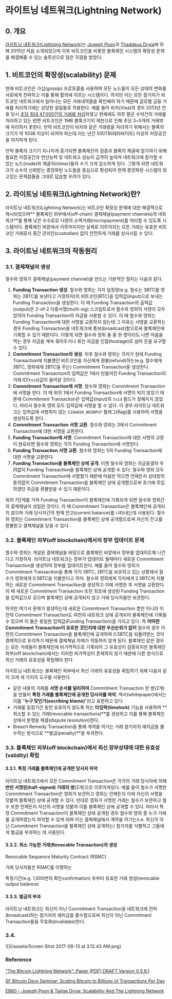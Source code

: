 # 라이트닝 네트워크\(Lightning Network\)

## 0. 개요

[라이트닝 네트워크\(Lightning Network\)](https://lightning.network/)는 [Joseph Poon](https://twitter.com/jcp)과 [Thaddeus Dryja](https://www.linkedin.com/in/thaddeus-dryja-29620b53/)에 의해 2015년 처음 소개되었으며 이후 비트코인을 비롯한 블록체인 시스템의 확장성 문제를 해결해줄 수 있는 솔루션으로 많은 각광을 받았다.

## 1. 비트코인의 확장성\(scalability\) 문제

현재 비트코인은 가십\(gossip\) 프로토콜을 사용하여 모든 노드들이 모든 상태의 변화를 서로에게 전파하고 이를 통해 합의에 이르는 시스템이다. 하지만 이는 모든 참가자가 비트코인 네트워크에서 일어나는 모든 거래내역들을 확인해야 하기 때문에 글로벌 금융 거래를 처리하기에는 상당한 걸림돌로 작용한다. 예를 들어 비자\(Visa\)의 경우 2013년 연휴 당시 [초당 최대 47,000건의 거래를 처리](http://www.visa.com/blogarchives/us/2013/10/10/stress-test-prepares-visanet-for-the-most-wonderful-time-of-the-year/index.html)하였고 현재에도 하루 평균 수억건의 거래를 처리하고 있는 반면 비트코인은 1MB 블록크기의 제한으로 인해 초당 3~5개의 거래밖에 처리하지 못한다. 만약 비트코인이 비자와 같은 거래량을 처리하기 위해서는 블록의 크기가 약 10GB 이상이 되어야 하는데 이는 년간 500TB\(테라바이트\) 이상의 저장공간을 차지하게 된다.

만약 블록의 크기기 지나치게 증가되면 블록체인의 검증과 블록의 채굴에 참가하기 위해 필요한 저장공간과 연산능력 및 네트워크 성능이 급격히 높아져 네트워크에 참가할 수 있는 노드\(node\)와 채굴자\(miner\)들의 수가 크게 감소하게 된다. 그렇게 되면 네트워크가 소수의 신뢰받는 중앙화된 노드들을 중심으로 형성되어 현재 중앙화된 시스템이 앉고있는 문제점들을 그대로 답습할 우려가 있다.

## 2. 라이트닝 네트워크\(Lightning Network\)란?

라이트닝 네트워크\(Lightning Network\)는 비트코인 확장성 문제에 대한 해결책으로 제시되었으며** 블록체인 외부에서\(off-chain\) 결제채널\(payment channels\)의 네트워크**를 통해 낮은 수수료로 다량의 소액거래\(micropayment\)를 처리할 수 있도록 시스템이다. 블록체인 바깥에서 이루어지지만 실제로 이루어지는 모든 거래는 유효한 비트코인 거래로서 중간 관리인\(custodian\) 없이 안전하게 거래를 성사시킬 수 있다.

## 3. 라이트닝 네트워크의 작동원리

### 3.1. 결제채널의 생성

철수와 영희가 결제채널\(payment channel\)을 만드는 기본적인 절차는 다음과 같다.

1. **Funding Transaction 생성**. 철수와 영희는 각자 일정량\(e.g. 철수는 3BTC를 영희는 2BTC를 보낸다고 가정하자\)의 비트코인\(BTC\)을 입력값\(input\)으로 보내는 Funding Transaction을 생성한다. 이 때 Funding Transaction의 출력값\(output\)은 2-of-2 다중서명\(multi-sig\) 스크립트로서 철수와 영희의 서명이 모두 있어야 Funding Transaction의 자금을 사용할 수 있다. 이 때 철수와 영희는 Funding Transaction에 대한 서명을 교환하지 않는데 그 이유는 서명을 교환하는 경우 Funding Transaction을 네트워크에 통보\(broadcast\)함으로써 블록체인에 기록할 수 있기 때문이다. 이렇게 되면 철수와 영희 둘 중 한 명이라도 나쁜 마음을 먹는 경우 자금을 계속 묶어두거나 묶인 자금을 인질\(hostage\)로 삼아 돈을 요구할 수 있다. 
2. **Commitment Transaction의 생성**. 이후 철수와 영희는 각자가 원래 Funding Transaction에 지불했던 비트코인을 자신에게 환불\(refund\)하는\(e.g. 철수에게 3BTC, 영희에게 2BTC을 주는\) Commitment Transaction을 생성한다. Commitment Transaction의 입력값은 1에서 만들어진 Funding Transaction의 거래 ID\(`txid`\)값이 들어갈 것이다.
3. **Commitment Transaction에 서명**. 철수와 영희는 Commitment Transaction에 서명을 한다. 이 때 위의 1에서 Funding Transaction에 서명이 되지 않았기 때문에 Commitment Transaction은 입력값\(input\)의 `txid` 필드가 정해지지 않았다. 따라서 철수와 영희 모두 입력값에 서명을 할 수 없다. 이 경우 라이트닝 네트워크는 입력값에 서명하지 않는 `SIGHASH_NOINPUT` 플래그\(flag\)를 사용하여 서명을 생성하도록 한다.
4. **Commitment Transaction 서명 교환**. 철수와 영희는 3에서 Commitment Transaction에 대한 서명을 교환한다.
5. **Funding Transaction에 서명**. Commitment Transaction에 대한 서명의 교환이 완료되면 철수와 영희는 각각 Funding Transaction에 서명한다.
6. **Funding Transaction 서명 교환**. 철수와 영희는 5의 Funding Transaction에 대한 서명을 교환한다.
7. **Funding Transaction을 블록체인 상에 공개**. 이젠 철수와 영희는 자금동결의 우려없이 Funding Transaction을 블록체인 상에 공개할 수 있다. 철수와 영희 모두 Commitment Transaction에 서명했기 때문에 마음만 먹으면 언제든지 상대방의 동의없이 Commitment Transaction을 블록체인 상에 공개함으로써 초기에 투입하였던 자금을 환불받을 수 있기 때문이다.

위의 7단계를 거쳐 Funding Transaction이 블록체인에 기록되게 되면 철수와 영희간의 결제채널이 성립된 것이다. 이 때 Commitment Transaction은 블록체인에 공개되지 않으며 거래 당사자간의 현재 잔고\(current balance\)를 나타내는데 사용된다. 철수와 영희는 Commitment Transaction을 블록체인 상에 공개함으로써 자신의 잔고를 환불받고 결제채널을 닫을 수 있다.

### 3.2. 블록체인 외부\(off blockchain\)에서의 장부 업데이트 문제

철수와 영희는 개설된 결제채널을 바탕으로 블록체인 바깥에서 장부를 업데이트해 나간다고 가정하자. 라이트닝 네트워크는 장부가 업데이트 될때마다 새로운 Commitment Transaction을 생성하여 장부를 업데이트한다. 예를 들어 철수와 영희가 Commitment Transaction을 통해 각각 3BTC, 2BTC을 보유하고 있는 상황에서 철수가 영희에게 0.5BTC을 지불한다고 하자. 철수와 영희에게 각자에게 2.5BTC씩 지불하는 새로운 Commitment Transaction을 생성하고 이에 서명한 후 서명을 교환한다. 이 때 새로운 Commitment Transaction 또한 최초에 생성된 Funding Transaction을 입력값으로 갖으며 블록체인 상에 공개되지 않고 거래 당사자들만 보관한다.

하지만 여기서 문제가 발생하는데 새로운 Commitment Transaction 뿐만 아니라 이전의 Commitment Transaction도 여전히 네트워크 상에 공개되어 블록체인에 기록될 수 있으며 이 둘은 동일한 입력값\(Funding Transaction\)을 가지고 있다. 즉 **어떠한 Commitment Transaction이 유효한 것인지에 대한 우선순위가 없어** 철수의 경우 이전의 Commitment Transaction을 블록체인에 공개하여 0.5BTC을 되돌려받는 것이 경제적으로 유리하기 때문에 결제채널 자체가 작동하지 않게 된다. 블록체인 같은 경우는 모든 거래들이 블록체인에 비가역적으로 기록되어 그 유효성이 검증되지만 블록체인 외부\(off blockchain\)에서는 이러한 비가역성이 존재하지 않기 때문에 다른 방식으로 최신 거래의 유효성을 확립해야 한다.

라이트닝 네트워크는 블록체인 외부에서 최신 거래의 유효성을 확립하기 위해 다음과 같이 크게 세 가지의 도구를 사용한다.

* 같은 내용의 거래를 **서명 순서를 달리하여** Commitment Transaction 한 쌍\(2개\)을 만들어 **특정 거래를 블록체인에 공개한 당사자를 파악**. 백서\(whitepaper\)에서는 이를 "**누구 탓인가\(ascribing blame\)**"라고 표현하고 있다.
* 거래를 일정기간 동안 유효하지 않도록 하는 **타임락\(timelock\)** 기능을 사용하여 **취소할 수 있는 거래\(revocable transactions\)**를 생성하고 이를 통해 블록체인 상에서 분쟁을 해결\(dispute resolution\)한다. 
* Breach Remedy Transaction을 통해 계약을 어기는 거래 참가자의 예치금을 몰수하는 방식으로 **벌금\(penalty\)**을 부과한다. 

### 3.3. 블록체인 외부\(off blockchain\)에서 최신 장부상태에 대한 유효성\(validity\) 확립

#### **3.3.1. 특정 거래를 블록체인에 공개한 당사자 파악**

라이트닝 네트워크에서 모든 Commitment Transaction은 각각의 거래 당사자에 의해 **반만 서명된\(half-signed\) 거래의 쌍**\(2개\)으로 이루어져있다. 예를 들어 철수가 서명한 Commitment Transaction은 영희가 보관하고 영희는 언제든지 이에 자신의 서명을 덧붙여 블록체인 상에 공개할 수 있다. 반대로 영희가 서명한 거래는 철수가 보관하고 철수 또한 언제든지 자신의 서명을 덧붙여 이를 블록체인 상에 공개할 수 있다. 따라서 특정 Commitment Transaction이 블록체인 상에 공개된 경우 철수와 영희 중 누가 거래를 공개하였는지 파악할 수 있게 되며 이는 결제채널에서 계약을 어기는\(i.e. 최신이 아닌 Commitment Transaction을 블록체인 상에 공개하는\) 참가자를 식별하고 그들에게 벌금을 부과하는 데 사용된다.

#### 3.3.2. 취소 가능한 거래\(Revocable Transaction\)의 생성

Revocable Sequence Maturity Contract \(RSMC\)

거래 당사자들은 RSMC를 이행하는

특정기간\(e.g. 1,000번의 확인confirmation\) 후부터 유효한 거래 생성\(revocable output balance\)

#### 3.3.3. 벌금의 부과

라이트닝 네트워크는 최신이 아닌 Commitment Transaction을 네트워크에 전파\(broadcast\)하는 참가자의 예치금을 몰수함으로써 최신이 아닌 Commitment Transaction들을 무효화\(invalidate\)한다.

### 3.4. 

![](/assets/Screen Shot 2017-08-13 at 3.12.43 AM.png)

### Reference

[“The Bitcoin Lightning Network”: Paper \(PDF\) DRAFT Version 0.5.9.1](https://lightning.network/lightning-network-paper.pdf)

[SF Bitcoin Devs Seminar: Scaling Bitcoin to Billions of Transactions Per Day](https://www.youtube.com/watch?v=8zVzw912wPo&t=20m15s)

[EB80 – Joseph Poon & Tadge Dryja: Scalability And The Lightning Network](https://www.youtube.com/watch?v=fBS_ieDwQ9k)

